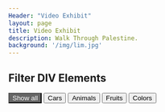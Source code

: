 ```yaml
---
Header: "Video Exhibit"
layout: page
title: Video Exhibit
description: Walk Through Palestine.
background: '/img/lim.jpg'
---
```


<style>
.filterDiv {
  float: left;
  background-color: #2196F3;
  color: #ffffff;
  width: 300px;
  line-height: 400px;
  text-align: center;
  margin: 2px;
  display: none;
}

.show {
  display: block;
}

.container {
  margin-top: 0px;
  overflow: hidden;
}

<!--* Style the buttons-->
.btn {
  border: none;
  outline: none;
  padding: 12px 16px;
  background-color: #f1f1f1;
  cursor: pointer;
}

.btn:hover {
  background-color: #ddd;
}

.btn.active {
  background-color: #666;
  color: white;
}
</style>
<body>

<h2>Filter DIV Elements</h2>

<div id="myBtnContainer">
  <button class="btn active" onclick="filterSelection('all')"> Show all</button>
  <button class="btn" onclick="filterSelection('cars')"> Cars</button>
  <button class="btn" onclick="filterSelection('animals')"> Animals</button>
  <button class="btn" onclick="filterSelection('fruits')"> Fruits</button>
  <button class="btn" onclick="filterSelection('colors')"> Colors</button>
</div>

<div class="container">
  <div class="filterDiv cars"><iframe width="200px" height="200px" src="https://www.youtube.com/embed/s1WJsipsZkY" frameborder="0" allow="accelerometer; autoplay; encrypted-media; gyroscope; picture-in-picture" allowfullscreen></iframe></div>
  <div class="filterDiv colors fruits">Orange</div>
  <div class="filterDiv cars">Volvo</div>
  <div class="filterDiv colors">Red</div>
  <div class="filterDiv cars animals">Mustang</div>
  <div class="filterDiv colors">Blue</div>
  <div class="filterDiv animals">Cat</div>
  <div class="filterDiv animals">Dog</div>
  <div class="filterDiv fruits">Melon</div>
  <div class="filterDiv fruits animals">Kiwi</div>
  <div class="filterDiv fruits">Banana</div>
  <div class="filterDiv fruits">Lemon</div>
  <div class="filterDiv animals">Cow</div>
</div>

<script>
filterSelection("all")
function filterSelection(c) {
  var x, i;
  x = document.getElementsByClassName("filterDiv");
  if (c == "all") c = "";
  for (i = 0; i < x.length; i++) {
    w3RemoveClass(x[i], "show");
    if (x[i].className.indexOf(c) > -1) w3AddClass(x[i], "show");
  }
}

function w3AddClass(element, name) {
  var i, arr1, arr2;
  arr1 = element.className.split(" ");
  arr2 = name.split(" ");
  for (i = 0; i < arr2.length; i++) {
    if (arr1.indexOf(arr2[i]) == -1) {element.className += " " + arr2[i];}
  }
}

function w3RemoveClass(element, name) {
  var i, arr1, arr2;
  arr1 = element.className.split(" ");
  arr2 = name.split(" ");
  for (i = 0; i < arr2.length; i++) {
    while (arr1.indexOf(arr2[i]) > -1) {
      arr1.splice(arr1.indexOf(arr2[i]), 1);     
    }
  }
  element.className = arr1.join(" ");
}

// Add active class to the current button (highlight it)
var btnContainer = document.getElementById("myBtnContainer");
var btns = btnContainer.getElementsByClassName("btn");
for (var i = 0; i < btns.length; i++) {
  btns[i].addEventListener("click", function(){
    var current = document.getElementsByClassName("active");
    current[0].className = current[0].className.replace(" active", "");
    this.className += " active";
  });
}
</script>

</body>
